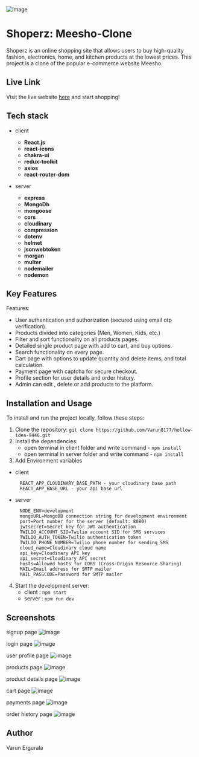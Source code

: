 ![image](https://github.com/Varun8177/Meesho-Clone/assets/112754116/d1b8c200-00e4-4aaf-b680-e3a0630232a9)

# Shoperz: Meesho-Clone

Shoperz is an online shopping site that allows users to buy high-quality fashion, electronics, home, and kitchen products at the lowest prices. This project is a clone of the popular e-commerce website Meesho.

## Live Link

Visit the live website [here](https://meesho-clone-frontend.vercel.app) and start shopping!

## Tech stack

- client
  - **React.js**
  - **react-icons**
  - **chakra-ui**
  - **redux-toolkit**
  - **axios**
  - **react-router-dom**

- server
  - **express**
  - **MongoDb**
  - **mongoose**
  - **cors**
  - **cloudinary**
  - **compression**
  - **dotenv**
  - **helmet**
  - **jsonwebtoken**
  - **morgan**
  - **multer**
  - **nodemailer**
  - **nodemon**

## Key Features

Features:

- User authentication and authorization (secured using email otp verification).
- Products divided into categories (Men, Women, Kids, etc.)
- Filter and sort functionality on all products pages.
- Detailed single product page with add to cart, and buy options.
- Search functionality on every page.
- Cart page with options to update quantity and delete items, and total calculation.
- Payment page with captcha for secure checkout.
- Profile section for user details and order history.
- Admin can edit , delete or add products to the platform.

## Installation and Usage

To install and run the project locally, follow these steps:

1. Clone the repository: `git clone https://github.com/Varun8177/hollow-idea-9446.git`
2. Install the dependencies:
   - open terminal in client folder and write command - `npm install`
   - open terminal in server folder and write command - `npm install`
3. Add Environment variables

- client

```
     REACT_APP_CLOUDINARY_BASE_PATH - your cloudinary base path
     REACT_APP_BASE_URL - your api base url
```

- server

```
     NODE_ENV=development
     mongoURL=MongoDB connection string for development environment
     port=Port number for the server (default: 8080)
     jwtsecret=Secret key for JWT authentication
     TWILIO_ACCOUNT_SID=Twilio account SID for SMS services
     TWILIO_AUTH_TOKEN=Twilio authentication token
     TWILIO_PHONE_NUMBER=Twilio phone number for sending SMS
     cloud_name=Cloudinary cloud name
     api_key=Cloudinary API key
     api_secret=Cloudinary API secret
     hosts=Allowed hosts for CORS (Cross-Origin Resource Sharing)
     MAIL=Email address for SMTP mailer
     MAIL_PASSCODE=Password for SMTP mailer
```

4. Start the development server:
    - client : `npm start`
    - server : `npm run dev`

## Screenshots

signup page
![image](https://github.com/Varun8177/Meesho-Clone/assets/112754116/b5522526-0754-4f63-b395-fd0e55577bcb)

login page
![image](https://github.com/Varun8177/Meesho-Clone/assets/112754116/f6a170fb-8312-4b4d-b500-73d02f47ee82)

user profile page
![image](https://github.com/Varun8177/Meesho-Clone/assets/112754116/eac3bf2c-b985-4b82-9f28-64af1a073ce8)

products page
![image](https://github.com/Varun8177/Meesho-Clone/assets/112754116/e41cce10-7fa3-4d48-b3a0-62d7cd167ed7)

product details page
![image](https://github.com/Varun8177/Meesho-Clone/assets/112754116/09f58de7-69aa-4102-b5ca-a4b83e438f6d)

cart page
![image](https://github.com/Varun8177/Meesho-Clone/assets/112754116/454b5ed4-1016-4d4a-b81b-edbe185cc2db)

payments page
![image](https://github.com/Varun8177/Meesho-Clone/assets/112754116/ce06d16a-767c-4991-9013-ec2878246448)

order history page
![image](https://github.com/Varun8177/Meesho-Clone/assets/112754116/1a24927d-6fbf-4e65-8ea1-d042fbb4d1a6)

## Author

Varun Ergurala

